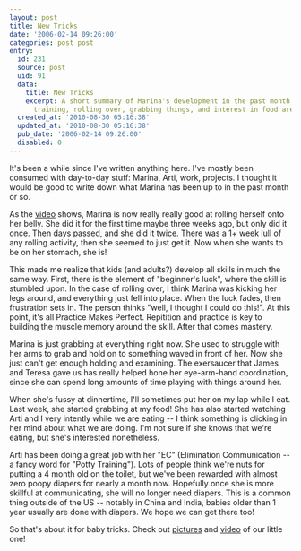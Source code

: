 ```yaml
---
layout: post
title: New Tricks
date: '2006-02-14 09:26:00'
categories: post post
entry:
  id: 231
  source: post
  uid: 91
  data:
    title: New Tricks
    excerpt: A short summary of Marina's development in the past month or so.  Potty
      training, rolling over, grabbing things, and interest in food are her new tricks.
  created_at: '2010-08-30 05:16:38'
  updated_at: '2010-08-30 05:16:38'
  pub_date: '2006-02-14 09:26:00'
  disabled: 0
---
```

It's been a while since I've written anything here.  I've mostly been consumed with day-to-day stuff: Marina, Arti, work, projects.  I thought it would be good to write down what Marina has been up to in the past month or so.

As the <a href='/video/'>video</a> shows, Marina is now really really good at rolling herself onto her belly.  She did it for the first time maybe three weeks ago, but only did it once.  Then days passed, and she did it twice.  There was a 1+ week lull of any rolling activity, then she seemed to just get it.  Now when she wants to be on her stomach, she is!

This made me realize that kids (and adults?) develop all  skills in much the same way.  First, there is the element of "beginner's luck", where the skill is stumbled upon.  In the case of rolling over, I think Marina was kicking her legs around, and everything just fell into place.  When the luck fades, then frustration sets in.  The person thinks "well, I thought I could do this!".  At this point, it's all Practice Makes Perfect.  Repitition and practice is key to building the muscle memory around the skill.  After that comes mastery.

Marina is just grabbing at everything right now.  She used to struggle with her arms to grab and hold on to something waved in front of her.  Now she just can't get enough holding and examining.    The exersaucer that James and Teresa gave us has really helped hone her eye-arm-hand coordination, since she can spend long amounts of time playing with things around her.

When she's fussy at dinnertime, I'll sometimes put her on my lap while I eat.  Last week, she started grabbing at my food!  She has also started watching Arti and I very intently while we are eating -- I think something is clicking in her mind about what we are doing.  I'm not sure if she knows that we're eating, but she's interested nonetheless.

Arti has been doing a great job with her "EC" (Elimination Communication -- a fancy word for "Potty Training").  Lots of people think we're nuts for putting a 4 month old on the toilet, but we've been rewarded with almost zero poopy diapers for nearly a month now.  Hopefully once she is more skillful at communicating, she will no longer need diapers.  This is a common thing outside of the US -- notably in China and India, babies older than 1 year usually are done with diapers.  We hope we can get there too!

So that's about it for baby tricks.  Check out <a href='/pictures/'>pictures</a> and <a href='/video/'>video</a> of our little one!
